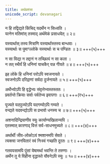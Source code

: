 ```yaml
---
title: अर्थप्रशंसा
unicode_script: devanagari
---
```


न हि तद्विद्यते किंचिद् यदर्थेन न सिध्यति ।  
यत्नेन मतिमांस् तस्माद् अर्थमेकं प्रसाधयेत् ॥ २॥

यस्यार्थास् तस्य मित्राणि यस्यार्थास्तस्य बान्धवाः ।  
यस्यार्थाः स पुमाꣳल्लोके यस्यार्थाः स च पण्डितः ॥ ३॥ +++(५)+++

न सा विद्या न तद्दानं न तच्छिल्पं न सा कला ।  
न तत् स्थैर्यं हि धनिनां याचकैर् यन्न गीयते ॥ ४॥ +++(५)+++

इह लोके हि धनिनां परोऽपि स्वजनायते ।  
स्वजनोऽपि दरिद्राणां सर्वदा दुर्जनायते ॥ ५॥ +++(५)+++

अर्थेभ्योऽपि हि वृद्धेभ्यः संवृत्तेभ्यस्तस्ततः ।  
प्रवर्तन्ते क्रियाः सर्वाः पर्वतेभ्य इवापगाः ॥ ६॥ +++(र५)+++

पूज्यते यदपूज्योऽपि यदगम्योऽपि गम्यते ।  
वन्द्यते यदवन्द्योऽपि स प्रभावो धनस्य च ॥ ७॥ +++(५)+++

अशनादिन्द्रियाणीव स्युः कार्याण्यखिलान्यपि ।  
एतस्मात् कारणाद् वित्तं सर्व-साधनमुच्यते ॥ ८॥ +++(४)+++

अर्थार्थी जीव-लोकोऽयं श्मशानमपि सेवते ।  
त्यक्त्वा जनयितारं स्वं निःस्वं गच्छति दूरतः ॥ ९॥ +++(४)+++

गतवयसामपि पुंसां येषामर्था भवन्ति ते तरुणाः ।  
अर्थेन तु ये विहीना वृद्धास्ते यौवनेऽपि स्युः ॥ १०॥ +++(४)+++
